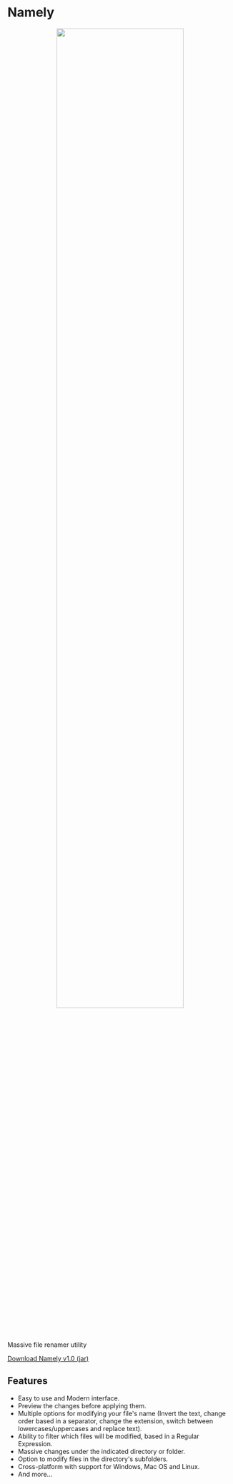 # Namely
<p align="center">
<img src="https://mir-s3-cdn-cf.behance.net/project_modules/max_1200/cdd8a170938599.5bb43a6702b70.png" width="75%" height="75%"> 
</p>

Massive file renamer utility

<a href="http://www.mediafire.com/file/8dpfz3x0b4ea2nd/Namely.jar/file">Download Namely v1.0 (jar)</a>


## Features

* Easy to use and Modern interface.
* Preview the changes before applying them.
* Multiple options for modifying your file's name (Invert the text, change order based in a separator, change the extension, switch between lowercases/uppercases and replace text).
* Ability to filter which files will be modified, based in a Regular Expression.
* Massive changes under the indicated directory or folder.
* Option to modify files in the directory's subfolders.
* Cross-platform with support for Windows, Mac OS and Linux.
* And more...
